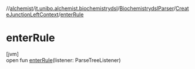 //[alchemist](../../../../index.md)/[it.unibo.alchemist.biochemistrydsl](../../index.md)/[BiochemistrydslParser](../index.md)/[CreateJunctionLeftContext](index.md)/[enterRule](enter-rule.md)

# enterRule

[jvm]\
open fun [enterRule](enter-rule.md)(listener: ParseTreeListener)
